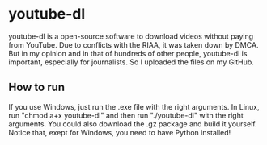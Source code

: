 # youtube-dl

youtube-dl is a open-source software to download videos without paying from YouTube. Due to conflicts with the RIAA, it was taken down by DMCA. But in my opinion and in that of hundreds of other people, youtube-dl is important, especially for journalists. So I uploaded the files on my GitHub.

## How to run

If you use Windows, just run the .exe file with the right arguments.
In Linux, run "chmod a+x youtube-dl" and then run "./youtube-dl" with the right arguments.
You could also download the .gz package and build it yourself.
Notice that, exept for Windows, you need to have Python installed!
